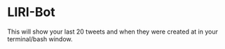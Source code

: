 # LIRI-Bot

This will show your last 20 tweets and when they were created at in your terminal/bash window.
